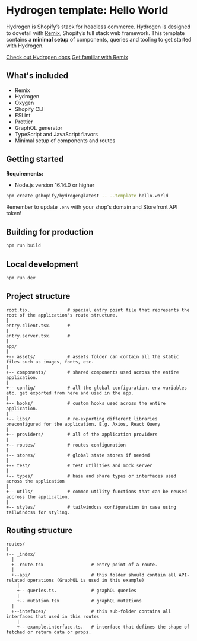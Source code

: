 # Hydrogen template: Hello World

Hydrogen is Shopify’s stack for headless commerce. Hydrogen is designed to dovetail with [Remix](https://remix.run/), Shopify’s full stack web framework. This template contains a **minimal setup** of components, queries and tooling to get started with Hydrogen.

[Check out Hydrogen docs](https://shopify.dev/custom-storefronts/hydrogen)
[Get familiar with Remix](https://remix.run/docs/en/v1)

## What's included

- Remix
- Hydrogen
- Oxygen
- Shopify CLI
- ESLint
- Prettier
- GraphQL generator
- TypeScript and JavaScript flavors
- Minimal setup of components and routes

## Getting started

**Requirements:**

- Node.js version 16.14.0 or higher

```bash
npm create @shopify/hydrogen@latest -- --template hello-world
```

Remember to update `.env` with your shop's domain and Storefront API token!

## Building for production

```bash
npm run build
```

## Local development

```bash
npm run dev
```

## Project structure

```
root.tsx.              # special entry point file that represents the root of the application's route structure. 
|
entry.client.tsx.      # 
|
entry.server.tsx.      #
|
app/
|
+-- assets/            # assets folder can contain all the static files such as images, fonts, etc.
|
+-- components/        # shared components used across the entire application.
|
+-- config/            # all the global configuration, env variables etc. get exported from here and used in the app.
|
+-- hooks/             # custom hooks used across the entire application.
|
+-- libs/              # re-exporting different libraries preconfigured for the application. E.g. Axios, React Query
|
+-- providers/         # all of the application providers
|
+-- routes/            # routes configuration
|
+-- stores/            # global state stores if needed
|
+-- test/              # test utilities and mock server
|
+-- types/             # base and share types or interfaces used across the application
|
+-- utils/             # common utility functions that can be reused accross the application.
|
+-- styles/            # tailwindcss configuration in case using tailwindcss for styling.
```


## Routing structure 

```
routes/
|
+-- _index/
  |
  +--route.tsx                  # entry point of a route.
  |
  +--api/                       # this folder should contain all API-related operations (GraphQL is used in this example)
    |
    +-- queries.ts.             # graphQL queries
    |
    +-- mutation.tsx            # graphQL mutations
  |
  +--intefaces/                 # this sub-folder contains all interfaces that used in this routes
    |
    +-- example.interface.ts.   # interface that defines the shape of fetched or return data or props.
```